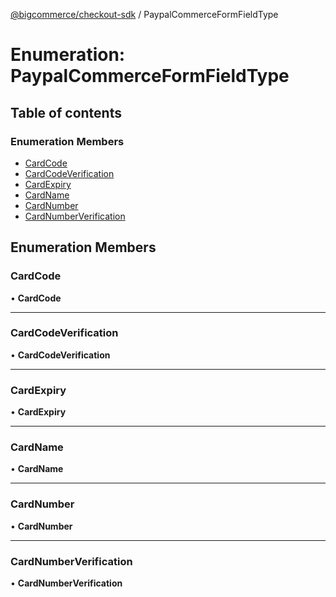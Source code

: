 [@bigcommerce/checkout-sdk](../README.md) / PaypalCommerceFormFieldType

# Enumeration: PaypalCommerceFormFieldType

## Table of contents

### Enumeration Members

- [CardCode](PaypalCommerceFormFieldType.md#cardcode)
- [CardCodeVerification](PaypalCommerceFormFieldType.md#cardcodeverification)
- [CardExpiry](PaypalCommerceFormFieldType.md#cardexpiry)
- [CardName](PaypalCommerceFormFieldType.md#cardname)
- [CardNumber](PaypalCommerceFormFieldType.md#cardnumber)
- [CardNumberVerification](PaypalCommerceFormFieldType.md#cardnumberverification)

## Enumeration Members

### CardCode

• **CardCode**

___

### CardCodeVerification

• **CardCodeVerification**

___

### CardExpiry

• **CardExpiry**

___

### CardName

• **CardName**

___

### CardNumber

• **CardNumber**

___

### CardNumberVerification

• **CardNumberVerification**

